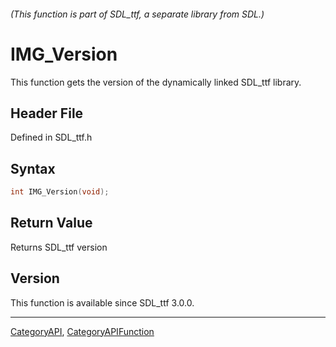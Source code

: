 ###### (This function is part of SDL_ttf, a separate library from SDL.)
# IMG_Version

This function gets the version of the dynamically linked SDL_ttf library.

## Header File

Defined in SDL_ttf.h

## Syntax

```c
int IMG_Version(void);

```

## Return Value

Returns SDL_ttf version

## Version

This function is available since SDL_ttf 3.0.0.

----
[CategoryAPI](CategoryAPI), [CategoryAPIFunction](CategoryAPIFunction)

